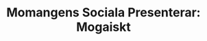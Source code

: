 ---
title: 'Momangens Sociala Presenterar: Mogaiskt'
description: ''
start_date: 2019-06-14 17:00 CEST
end_date: 2019-06-14 22:00 CEST
image: /images/events/momagiskt.jpg
link: https://www.facebook.com/events/2416889711931362/
category: music
---